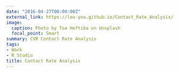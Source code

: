 ```yaml
---
date: "2016-04-27T00:00:00Z"
external_link: https://leo-you.github.io/Contact_Rate_Analysis/
image:
  caption: Photo by Toa Heftiba on Unsplash
  focal_point: Smart
summary: CVR Contact Rate Analysis
tags:
- Work
- R Studio
title: Contact Rate Analysis
---
```

